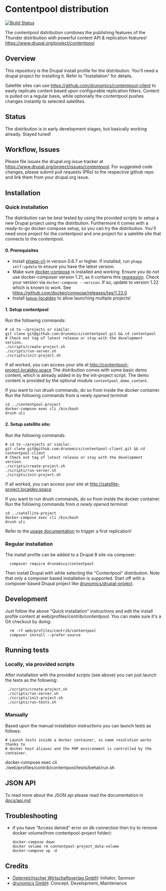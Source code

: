# Contentpool distribution

[![Build Status](https://travis-ci.org/drunomics/contentpool.svg?branch=8.x-1.x)](https://travis-ci.org/drunomics/contentpool)

 The contentpool distribution combines the publishing features of the Thunder
 distribution with powerful content API & replication features! 
 https://www.drupal.org/project/contentpool 
 
## Overview

This repository is the Drupal install profile for the distribution. You'll
need a drupal project for installing it. Refer to "Installation" for details.

Satellite sites can use https://github.com/drunomics/contentpool-client to easily replicate content based upon
configurable replication filters. Content is pulled on a regular basis, while optionally the contentpool pushes
changes instantly to selected satellites.

## Status

The distribution is in early development stages, but basically working already. Stayed tuned!

## Workflow, Issues

Please file issues the drupal.org issue tracker at https://www.drupal.org/project/issues/contentpool.
For suggested code changes, please submit pull requests (PRs) to the respective github repo and link them from your drupal.org issue.

## Installation

### Quick installation

The distribution can be best tested by using the provided scripts to setup a new Drupal project using the distribution.
Furthermore it comes with a ready-to-go docker-compose setup, so you can try the distribution. You'll need once project
for the contentpool and one project for a satellite site that connects to the contentpool.

#### 0. Prerequisites

 * Install [phapp-cli](https://github.com/drunomics/phapp-cli) in version 0.6.7 or higher. If installed, run `phapp self:update` to ensure you have the latest version.
 * Make sure [docker-compose](https://docs.docker.com/compose/) is installed and working.
   Ensure you do *not* use docker-composer version 1.21, as it contains this [regression](https://github.com/docker/compose/issues/5874). Check your version via `docker-compose --version`.
   If so, update to version 1.22 which is known to work. See https://github.com/docker/compose/releases/tag/1.22.0
 * Install [lupus-localdev](https://github.com/drunomics/lupus-localdev) to allow launching multiple projects!

#### 1. Setup contentpool 

Run the following commands:

    # cd to ~/projects or similar.
    git clone git@github.com:drunomics/contentpool.git && cd contentpool
    # Check out tag of latest release or stay with the development version.
    ./scripts/create-project.sh
    ./scripts/run-server.sh
    ./scripts/init-project.sh
    
If all worked, you can access your site at http://contentpool-project.localdev.space
The distribution comes with some basic demo content, which is already added in by
the init-project script. The demo content is provided by the optional module
`contentpool_demo_content`.

If you want to run drush commands, do so from inside the docker container.
Run the following commands from *a newly opened terminal*:

    cd ../contentpool-project
    docker-compose exec cli /bin/bash
    drush uli

#### 2. Setup satellite site:

Run the following commands:

    # cd to ~/projects or similar.
    git clone git@github.com:drunomics/contentpool-client.git && cd contentpool-client
    # Check out tag of latest release or stay with the development version.
    ./scripts/create-project.sh
    ./scripts/run-server.sh
    ./scripts/init-project.sh
    
If all worked, you can access your site at http://satellite-project.localdev.space

If you want to run drush commands, do so from inside the docker container.
Run the following commands from *a newly opened terminal*:

    cd ../satellite-project
    docker-compose exec cli /bin/bash
    drush uli
    
Refer to the [usage documentation](https://github.com/drunomics/contentpool-client#usage) to trigger a first
replication!

### Regular installation

 The install profile can be added to a Drupal 8 site via composer:

      composer require drunomics/contentpool
      
  Then install Drupal with while selecting the "Contentpool" distribution.
  Note that only a composer based installation is supported. Start off with
  a composer-based Drupal project like [drunomics/drupal-project](https://github.com/drunomics/drupal-project).

## Development

  Just follow the above "Quick installation" instructions and edit the install profile
  content at web/profiles/contrib/contentpool. You can make sure it's a Git
  checkout by doing:
      
      rm -rf web/profiles/contrib/contentpool
      composer install --prefer-source

## Running tests

### Locally, via provided scripts
  
 After installation with the provided scripts (see above) you can just launch
 the tests as the following:
 
     ./scripts/create-project.sh
     ./scripts/run-server.sh
     ./scripts/init-project.sh
     ./scripts/run-tests.sh

### Manually

Based upon the manual installation instructions you can launch tests as
follows:

    # Launch tests inside a docker container, so name resolution works thanks to
    # docker host aliases and the PHP environment is controlled by the container.
   docker-compose exec cli ./web/profiles/contrib/contentpool/tests/behat/run.sh


## JSON API

To read more about the JSON api please read the documentation in [docs/api.md](https://github.com/drunomics/contentpool/tree/8.x-1.x/docs/api.md)

## Troubleshooting

 - if you have "Access denied" error on db connection then try to remove docker volume(from contentpool-project folder):
 
       docker-compose down
       docker volume rm contentpool-project_data-volume
       docker-compose up -d

## Credits

 - [Österreichischer Wirtschaftsverlag GmbH](https://www.drupal.org/%C3%B6sterreichischer-wirtschaftsverlag-gmbh): Initiator, Sponsor
 - [drunomics GmbH](https://www.drupal.org/drunomics): Concept, Development, Maintenance
